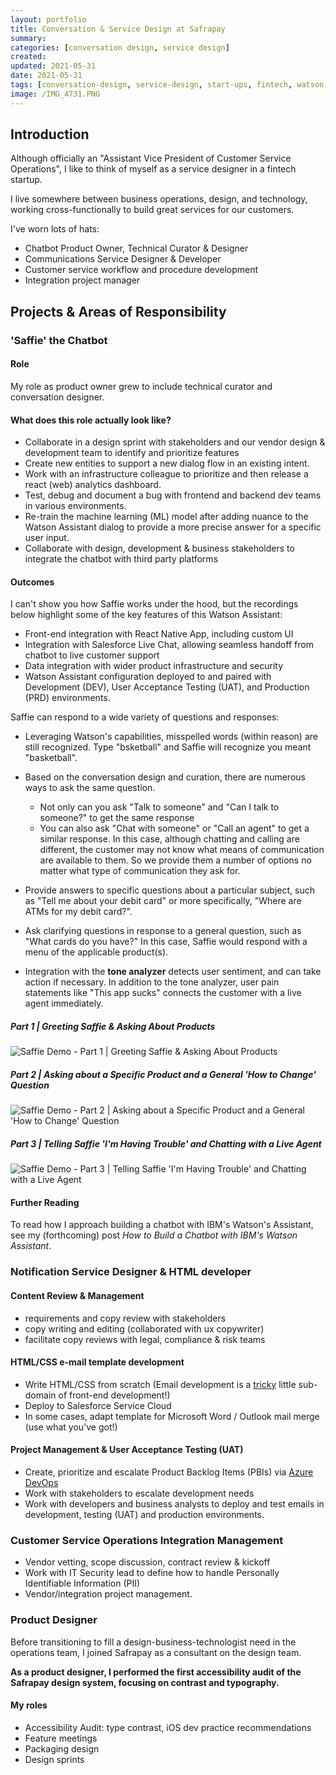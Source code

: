 ```yaml
---
layout: portfolio
title: Conversation & Service Design at Safrapay
summary:
categories: [conversation design, service design]
created: 
updated: 2021-05-31
date: 2021-05-31
tags: [conversation-design, service-design, start-ups, fintech, watson-assistant, ibm-cloud, integration]
image: /IMG_4731.PNG
---
```


<!--
- **Processes:**
- **Tools:**
- **Technologies:**
- **Designed For:**
-->

## Introduction

Although officially an "Assistant Vice President of Customer Service Operations", I like to think of myself as a service designer in a fintech startup.

I live somewhere between business operations, design, and technology, working cross-functionally to build great services for our customers.

I've worn lots of hats:

- Chatbot Product Owner, Technical Curator & Designer
- Communications Service Designer & Developer
- Customer service workflow and procedure development
- Integration project manager

## Projects & Areas of Responsibility

### 'Saffie' the Chatbot

#### Role

My role as product owner grew to include technical curator and conversation designer.

#### What does this role actually look like?

- Collaborate in a design sprint with stakeholders and our vendor design & development team to identify and prioritize features
- Create new entities to support a new dialog flow in an existing intent.
- Work with an infrastructure colleague to prioritize and then release a react (web) analytics dashboard.
- Test, debug and document a bug with frontend and backend dev teams in various environments.  
- Re-train the machine learning (ML) model after adding nuance to the Watson Assistant dialog to provide a more precise answer for a specific user input.
- Collaborate with design, development & business stakeholders to integrate the chatbot with third party platforms

#### Outcomes

I can't show you how Saffie works under the hood, but the recordings below highlight some of the key features of this Watson Assistant:

- Front-end integration with React Native App, including custom UI
- Integration with Salesforce Live Chat, allowing seamless handoff from chatbot to live customer support
- Data integration with wider product infrastructure and security
- Watson Assistant configuration deployed to and paired with Development (DEV), User Acceptance Testing (UAT), and Production (PRD) environments.

Saffie can respond to a wide variety of questions and responses:

- Leveraging Watson's capabilities, misspelled words (within reason) are still recognized.  Type "bsketball" and Saffie will recognize you meant "basketball".
- Based on the conversation design and curation, there are numerous ways to ask the same question.
  - Not only can you ask "Talk to someone" and "Can I talk to someone?" to get the same response
  - You can also ask "Chat with someone" or "Call an agent" to get a similar response.  In this case, although chatting and calling are different, the customer may not know what means of communication are available to them.  So we provide them a number of options no matter what type of communication they ask for.

- Provide answers to specific questions about a particular subject, such as "Tell me about your debit card" or more specifically, "Where are ATMs for my debit card?".
- Ask clarifying questions in response to a general question, such as "What cards do you have?"  In this case, Saffie would respond with a menu of the applicable product(s).
- Integration with the **tone analyzer** detects user sentiment, and can take action if necessary.  In addition to the tone analyzer, user pain statements like "This app sucks" connects the customer with a live agent immediately.

<!-- Insert Screen Recording Here -->

##### Part 1 | Greeting Saffie & Asking About Products

![Saffie Demo - Part 1 | Greeting Saffie & Asking About Products](/saffie_2021-05-31_part-01.gif)

##### Part 2 | Asking about a Specific Product and a General 'How to Change' Question

![Saffie Demo - Part 2 | Asking about a Specific Product and a General 'How to Change' Question](/assets/portfolio/safrapay/saffie_2021-05-31_part-02.gif)

##### Part 3 | Telling Saffie 'I'm Having Trouble' and Chatting with a Live Agent

![Saffie Demo - Part 3 | Telling Saffie 'I'm Having Trouble' and Chatting with a Live Agent](/assets/portfolio/safrapay/saffie_2021-05-31_part-03.gif)

<!--
Demo Script

1. Customer Service screen in App
2. Saffie Welcome
3. "How, how are you?"
4. "What products do you have?" -> Clover Go
5. "Do you have the PAX A920?"
6. "I want to change something" -> How to update my Banking Account Information -> No -> Positive Feedback
7. "I'm having trouble" -> I'm lost in the app -> Chat live
8. Chat "Hi!, This is a demo of salesforce live chat.  I'm typing this live right now."
8b. Chat: "I see the avatar has changed.  It's an S now instead of a robot."
8c. Chat: "Yes, that's because you're not talking to Saffie anymore.  You're talking to me!.'
8d. Chat: "Great, can you please close Salesforce live chat?  I want to talk to Saffie again."
8e.  Chat: Sure!  Goodbye.
9. Chat: "Tell me about Safrapay"
-->

#### Further Reading

To read how I approach building a chatbot with IBM's Watson's Assistant, see my (forthcoming) post *How to Build a Chatbot with IBM's Watson Assistant*.

### Notification Service Designer & HTML developer

#### Content Review & Management

- requirements and copy review with stakeholders
- copy writing and editing (collaborated with ux copywriter)
- facilitate copy reviews with legal, compliance & risk teams

#### HTML/CSS e-mail template development

- Write HTML/CSS from scratch  (Email development is a [tricky](https://www.caniemail.com/) little sub-domain of front-end development!)
- Deploy to Salesforce Service Cloud
- In some cases, adapt template for Microsoft Word / Outlook mail merge (use what you've got!)

#### Project Management & User Acceptance Testing (UAT)

- Create, prioritize and escalate Product Backlog Items (PBIs) via [Azure DevOps](https://azure.microsoft.com/)
- Work with stakeholders to escalate development needs
- Work with developers and business analysts to deploy and test emails in development, testing (UAT) and production environments.

### Customer Service Operations Integration Management

- Vendor vetting, scope discussion, contract review & kickoff
- Work with IT Security lead to define how to handle Personally Identifiable Information (PII)
- Vendor/integration project management.

### Product Designer

Before transitioning to fill a design-business-technologist need in the operations team, I joined Safrapay as a consultant on the design team.

**As a product designer, I performed the first accessibility audit of the Safrapay design system, focusing on contrast and typography.**

#### My roles

- Accessibility Audit: type contrast, iOS dev practice recommendations
- Feature meetings
- Packaging design
- Design sprints
